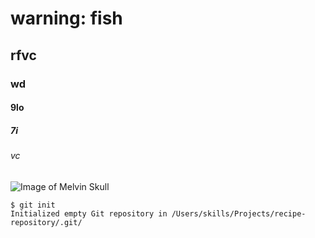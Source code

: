 # warning: fish 
## rfvc
### wd
#### 9lo
##### 7i
###### vc


![Image of Melvin Skull](https://github.com/ectoplasmicfool/skills-communicate-using-markdown/assets/113185461/dc3a4640-b52f-4710-8429-93a4e5a19e8c)

```
$ git init
Initialized empty Git repository in /Users/skills/Projects/recipe-repository/.git/
```
